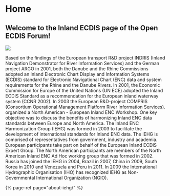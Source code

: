 # Home

## Welcome to the Inland ECDIS page of the Open ECDIS Forum!

![](http://ienc.openecdis.org/images/iehg.gif)

Based on the findings of the European transport R&D project INDRIS \(Inland Navigation Demonstrator for River Information Services\) and the German project ARGO in 2001, both the Danube and the Rhine Commissions adopted an Inland Electronic Chart Display and Information Systems \(ECDIS\) standard for Electronic Navigational Chart \(ENC\) data and system requirements for the Rhine and the Danube Rivers. In 2001, the Economic Commission for Europe of the United Nations \(UN ECE\) adopted the Inland ECDIS Standard as a recommendation for the European inland waterway system \(CCNR 2002\). In 2003 the European R&D-project COMPRIS \(Consortium Operational Management Platform River Information Services\). organized a North American - European Inland ENC Workshop. One key objective was to discuss the benefits of harmonizing Inland ENC data standards between Europe and North America. The Inland ENC Harmonization Group \(IEHG\) was formed in 2003 to facilitate the development of international standards for Inland ENC data. The IEHG is comprised of representatives from government, industry and academia. European participants take part on behalf of the European Inland ECDIS Expert Group. The North American participants are members of the North American Inland ENC Ad Hoc working group that was formed in 2002. Russia has joined the IEHG in 2004, Brazil in 2007, China in 2009, South Korea in 2010 and Venezuela and Peru in 2011. In 2009 the International Hydrographic Organisation \(IHO\) has recognized IEHG as Non-Governmental International Organization \(NGIO\).

{% page-ref page="about-iehg/" %}

